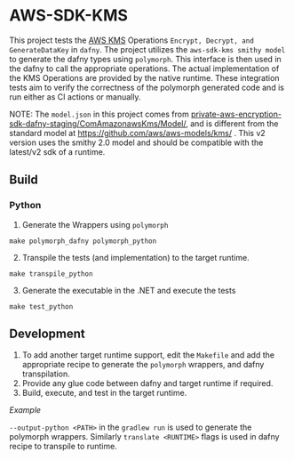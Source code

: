 # AWS-SDK-KMS

This project tests the [AWS KMS](https://aws.amazon.com/kms/) Operations `Encrypt, Decrypt, and GenerateDataKey` in `dafny`. The project utilizes the `aws-sdk-kms smithy model` to generate the dafny types using `polymorph`. This interface is then used in the dafny to call the appropriate operations. The actual implementation of the KMS Operations are provided by the native runtime. These integration tests aim to verify the correctness of the polymorph generated code and is run either as CI actions or manually.

NOTE: The `model.json` in this project comes from [private-aws-encryption-sdk-dafny-staging/ComAmazonawsKms/Model/](https://github.com/aws/private-aws-encryption-sdk-dafny-staging/tree/v4-seperate-modules/ComAmazonawsKms/Model), and is different from the standard model at https://github.com/aws/aws-models/kms/ .
This v2 version uses the smithy 2.0 model and should be compatible with the latest/v2 sdk of a runtime.

## Build

### Python

1. Generate the Wrappers using `polymorph`

```
make polymorph_dafny polymorph_python
```

2. Transpile the tests (and implementation) to the target runtime.

```
make transpile_python
```

3. Generate the executable in the .NET and execute the tests

```
make test_python
```

## Development

1. To add another target runtime support, edit the `Makefile` and add the appropriate recipe to generate the `polymorph` wrappers, and dafny transpilation.
2. Provide any glue code between dafny and target runtime if required.
3. Build, execute, and test in the target runtime.

_Example_

`--output-python <PATH>` in the `gradlew run` is used to generate the polymorph wrappers. Similarly `translate <RUNTIME>` flags is used in dafny recipe to transpile to runtime.
